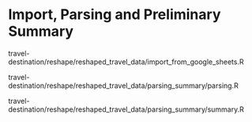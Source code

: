 # Import, Parsing and Preliminary Summary

travel-destination/reshape/reshaped_travel_data/import_from_google_sheets.R

travel-destination/reshape/reshaped_travel_data/parsing_summary/parsing.R

travel-destination/reshape/reshaped_travel_data/parsing_summary/summary.R

